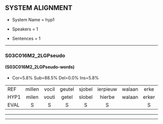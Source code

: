 
## SYSTEM ALIGNMENT

- System Name = hyp1

- Speakers = 1

- Sentences = 1

---

### S03C016M2_2LGPseudo

#### (S03C016M2_2LGPseudo-words)

- Cor=5.8%	Sub=88.5%	Del=0.0%	Ins=5.8%

|  |  |  |  |  |  |  |  |  |  |  |  |  |  |  |  |  |  |  |  |  |  |  |  |  |  |  |  |  |  |  |  |  |  |  |  |  |  |  |  |  |  |  |  |  |  |  |  |  |  |  |  |  |
|:--- |:---:|:---:|:---:|:---:|:---:|:---:|:---:|:---:|:---:|:---:|:---:|:---:|:---:|:---:|:---:|:---:|:---:|:---:|:---:|:---:|:---:|:---:|:---:|:---:|:---:|:---:|:---:|:---:|:---:|:---:|:---:|:---:|:---:|:---:|:---:|:---:|:---:|:---:|:---:|:---:|:---:|:---:|:---:|:---:|:---:|:---:|:---:|:---:|:---:|:---:|:---:|:---:|
| REF | millen | vocil | geutel | sjobel | ierpieuw | walaan | erke | haweel |  |  |  | * | saarweng | gevicht | eemde | bepoud | orstalk | * | veten | gefouw | * | vurpaand | nizung | fiewon | * | kneurem | * | vawaai | strellen | * | zwieten | foetbans | oonste | muider | grijnken | schielstaug | * | prilsood | vloender | milste | * | veurder | kloeien | ulen | orponk | schodig | ijpo | menuur | * | spreikje | hiffreeuw | wooien |
| HYP1 | milen | vouti | getel | slobel | hierbe | walaan | erker | haweel | sa | awenk | gericht | inde | betauld | ortstak | ook | orsk | feiten | gesal | zurtant | medu | won | ner | va | vawi | strelen | ze | ze | weten | fuitsband | onste | nader | gekken | g | scheeltel | il | sot | vloder | mel | ster | gar | dar | lo | in | ulen | ohu | bonk | schoudig | epel | sp | keel | freew | o |
| EVAL | S | S | S | S | S |  | S |  | I | I | I | S | S | S | S | S | S | S | S | S | S | S | S | S | S | S | S | S | S | S | S | S | S | S | S | S | S | S | S | S | S | S | S |  | S | S | S | S | S | S | S | S |
---

---
